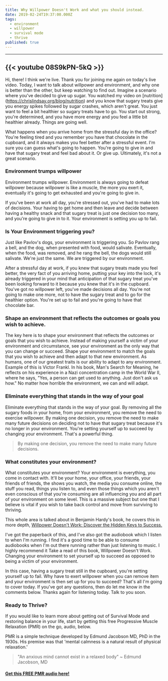 ```yaml
---
title: Why Willpower Doesn't Work and what you should instead.
date: 2019-02-24T19:37:00.000Z
tags:
  - environment
  - willpower
  - survival mode
  - thrive
published: true
---
```


---
{{< youtube 08S9kPN-5kQ >}}
---

Hi, there! I think we're live. Thank you for joining me again on today's live video. Today, I want to talk about willpower and environment, and why one is better than the other, but keep watching to find out. Imagine a scenario where you've decided to give up sugar. You watched my video on [nutrition] (https://chrislindsay.org/blog/nutrition) and you know that sugary treats give you energy spikes followed by sugar crashes, which aren't great. You just want to feel a bit healthier so sugary treats have to go. You start out strong, you're determined, and you have more energy and you feel a little bit healthier already. Things are going well.


What happens when you arrive home from the stressful day in the office? You're feeling tired and you remember you have that chocolate in the cupboard, and it always makes you feel better after a stressful event. I'm sure you can guess what's going to happen. You're going to give in and have that sugary treat and feel bad about it. Or give up. Ultimately, it's not a great scenario. 

### Environment trumps willpower

Environment trumps willpower. Environment is always going to defeat willpower because willpower is like a muscle, the more you exert it, eventually it's going to get exhausted and you're going to give in.

If you've been at work all day, you're stressed out, you've had to make lots of decisions. Your having to get home and then leave and decide between having a healthy snack and that sugary treat is just one decision too many, and you're going to give in to it. Your environment is setting you up to fail. 

### Is Your Environment triggering you?

Just like Pavlov's dogs, your environment is triggering you. So Pavlov rang a bell, and the dog, when presented with food, would salivate. Eventually, when the food, was removed, and he rang the bell, the dogs would still salivate. We're just the same. We are triggered by our environment.

After a stressful day at work, if you knew that sugary treats made you feel better, the very fact of you arriving home, putting your key into the lock, it's already triggered in your mind that anticipation of that sugary treat you've been looking forward to it because you knew that it's in the cupboard. You've got no willpower left, you've made decisions all day. You're not going to make one more, not to have the sugary treat and to go for the healthier option. You're set up to fail and you're going to have that chocolate bar.

### Shape an environment that reflects the outcomes or goals you wish to achieve.

The key here is to shape your environment that reflects the outcomes or goals that you wish to achieve. Instead of making yourself a victim of your environment and circumstance, see your environment as the only way that you can change or succeed. Shape your environment to match the goals that you wish to achieve and then adapt to that new environment. As humans, one of our greatest traits is our ability to adapt to any environment. Example of this is Victor Frankl. In his book, Man's Search for Meaning, he reflects on his experience in a Nazi concentration camp in the World War II, where he says, "Yes, a person can get used to anything. Just don't ask us how." No matter how horrible the environment, we can and will adapt. 

### Eliminate everything that stands in the way of your goal

Eliminate everything that stands in the way of your goal. By removing all the sugary foods in your home, from your environment, you remove the need to exercise willpower. By making one decision, you remove the need to make many future decisions on deciding not to have that sugary treat because it's no longer in your environment. You're setting yourself up to succeed by changing your environment. That's a powerful thing.

> By making one decision, you remove the need to make many future decisions.

### What constitutes your environment?

What constitutes your environment? Your environment is everything, you come in contact with. It'll be your home, your office, your friends, your friends of friends, the shows you watch, the media you consume online, the stuff you read, things you listen to, and even those things which you aren't even conscious of that you're consuming are all influencing you and all part of your environment on some level. This is a massive subject but one that I believe is vital if you wish to take back control and move from surviving to thriving. 

This whole area is talked about in Benjamin Hardy's book, he covers this in more depth, [Willpower Doesn't Work: Discover the Hidden Keys to Success.](https://www.amazon.co.uk/dp/B079VR5T6B/ref=cm_sw_em_r_mt_dp_U_6x.CCb5JDDRNW)

I've got the paperback of this, and I've also got the audiobook which I listen to when I'm running. I find it's a good time to be able to consume audiobooks when I'm out there running rather than just listening to music. I highly recommend it Take a read of this book, Willpower Doesn't Work. Changing your environment to set yourself up to succeed as opposed to being a victim of your environment.


In this case, having a sugary treat still in the cupboard, you're setting yourself up to fail. Why have to exert willpower when you can remove item and your environment is then set up for you to succeed? That's all I'm going to cover today. If you've got any questions, then do let me know in the comments below. Thanks again for listening today. Talk to you soon.


### Ready to Thrive?

If you would like to learn more about getting out of Survival Mode and restoring balance in your life, start by getting this free Progressive Muscle Relaxation (PMR) on the go, audio, below.



PMR is a simple technique developed by Edmund Jacobson MD, PhD in the 1930s. His premise was that 'mental calmness is a natural result of physical relaxation.'


> "An anxious mind cannot exist in a relaxed body" ~ Edmund Jacobson, MD


#### [Get this FREE PMR audio here!](https://fearextinguishers.com/)
